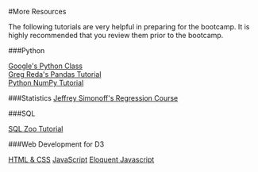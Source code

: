 #More Resources

The following tutorials are very helpful in preparing for the bootcamp. It is highly recommended that you review them prior to the bootcamp. 

###Python

[Google&#39;s Python Class](https://developers.google.com/edu/python/)   
[Greg Reda&#39;s Pandas Tutorial](http://www.gregreda.com/2013/10/26/using-pandas-on-the-movielens-dataset/)  
[Python NumPy Tutorial](http://cs231n.github.io/python-numpy-tutorial/)


###Statistics
[Jeffrey Simonoff's Regression Course](http://people.stern.nyu.edu/jsimonof/classes/2301/pdf/)


###SQL

[SQL Zoo Tutorial](http://sqlzoo.net/wiki/SQL_Tutorial)


###Web Development for D3

[HTML & CSS](https://www.codecademy.com/tracks/web/)
[JavaScript](http://www.codecademy.com/tracks/javascript/)
[Eloquent Javascript](http://eloquentjavascript.net/)